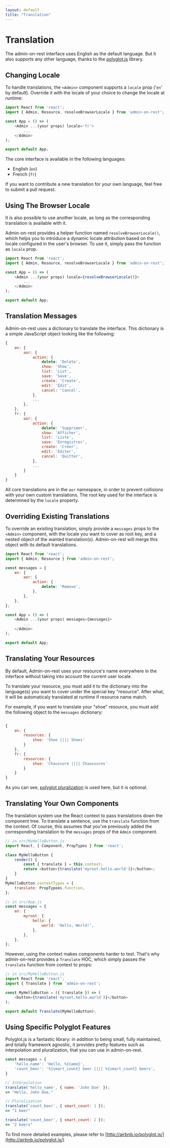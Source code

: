 ```yaml
---
layout: default
title: "Translation"
---
```


# Translation

The admin-on-rest interface uses English as the default language. But it also supports any other language, thanks to the [polyglot.js](http://airbnb.io/polyglot.js/) library.

## Changing Locale

To handle translations, the `<Admin>` component supports a `locale` prop ('`en`' by default). Override it with the locale of your choice to change the locale at runtime:

```js
import React from 'react';
import { Admin, Resource, resolveBrowserLocale } from 'admin-on-rest';

const App = () => (
    <Admin ...(your props) locale='fr'>
        ...
    </Admin>
);

export default App;
```

The core interface is available in the following languages:

- English (`en`)
- French (`fr`)

If you want to contribute a new translation for your own language, feel free to submit a pull request.

## Using The Browser Locale

It is also possible to use another locale, as long as the corresponding translation is available with it.

Admin-on-rest provides a helper function named `resolveBrowserLocale()`, which helps you to introduce a dynamic locale attribution based on the locale configured in the user's browser. To use it, simply pass the function as `locale` prop.

```js
import React from 'react';
import { Admin, Resource, resolveBrowserLocale } from 'admin-on-rest';

const App = () => (
    <Admin ...(your props) locale={resolveBrowserLocale()}>
        ...
    </Admin>
);

export default App;
```

## Translation Messages

Admin-on-rest uses a dictionary to translate the interface. This dictionary is a simple JavaScript object looking like the following:

```js
{
    en: {
        aor: {
            action: {
                delete: 'Delete',
                show: 'Show',
                list: 'List',
                save: 'Save',
                create: 'Create',
                edit: 'Edit',
                cancel: 'Cancel',
            },
            ...
        },
    },
    fr: {
        aor: {
            action: {
                delete: 'Supprimer',
                show: 'Afficher',
                list: 'Liste',
                save: 'Enregistrer',
                create: 'Créer',
                edit: 'Éditer',
                cancel: 'Quitter',
            },
            ...
        }
    }
}
```

All core translations are in the `aor` namespace, in order to prevent collisions with your own custom translations. The root key used for the interface is determined by the `locale` property.

## Overriding Existing Translations

To override an existing translation, simply provide a `messages` props to the `<Admin>` component, with the locale you want to cover as root key, and a nested object of the wanted translation(s). Admin-on-rest will merge this object with its default translations.

```js
import React from 'react';
import { Admin, Resource } from 'admin-on-rest';

const messages = {
    en: {
        aor: {
            action: {
                delete: 'Remove',
            },
        },
    },
};

const App = () => (
    <Admin ...(your props) messages={messages}>
        ...
    </Admin>
);

export default App;

```

## Translating Your Resources

By default, Admin-on-rest uses your resource's name everywhere in the interface without taking into account the current user locale.

To translate your resource, you must add it to the dictionary into the language(s) you want to cover under the special key "resource". After what, it will be automaticaly translated at runtime if resource name match.

For example, if you want to translate your "shoe" resource, you must add the following object to the `messages` dictionary:

```js

{
    en: {
        resources: {
            shoe: 'Shoe |||| Shoes'
        }
    },
    fr: {
        resources: {
            shoe: 'Chaussure |||| Chaussures'
        }
    }
}

```

As you can see, [polyglot pluralization](http://airbnb.io/polyglot.js/#pluralization) is used here, but it is optional.

## Translating Your Own Components

The translation system use the React context to pass translations down the component tree. To translate a sentence, use the `translate` function from the context. Of course, this assumes that you've previously added the corresponding translation to the `messages` props of the `Admin` component.

```js
// in src/MyHelloButton.js
import React, { Component, PropTypes } from 'react';

class MyHelloButton {
    render() {
        const { translate } = this.context;
        return <button>{translate('myroot.hello.world')}</button>;
    }
}
MyHelloButton.contextTypes = {
    translate: PropTypoes.function,
};

// in src/App.js
const messages = {
    en: {
        myroot: {
            hello: {
                world: 'Hello, World!',
            },
        },
    },
};
```

However, using the context makes components harder to test. That's why admin-on-rest provides a `Translate` HOC, which simply passes the `translate` function from context to props:

```js
// in src/MyHelloButton.js
import React from 'react';
import { Translate } from 'admin-on-rest';

const MyHelloButton = ({ translate }) => (
    <button>{translate('myroot.hello.world')}</button>
);

export default Translate(MyHelloButton);

```

## Using Specific Polyglot Features

Polyglot.js is a fantastic library: in addition to being small, fully maintained, and totally framework agnostic, it provides pretty features such as interpolation and pluralization, that you can use in admin-on-rest.

```js
const messages = {
    'hello_name': 'Hello, %{name}',
    'count_beer': '%{smart_count} beer |||| %{smart_count} beers',
}

// Interpolation
translate('hello_name', { name: 'John Doe' });
=> "Hello, John Doe."

// Pluralization
translate('count_beer', { smart_count: 1 });
=> "1 beer"

translate('count_beer', { smart_count: 2 });
=> "2 beers"
```

To find more detailed examples, please refer to [http://airbnb.io/polyglot.js/](http://airbnb.io/polyglot.js/)
